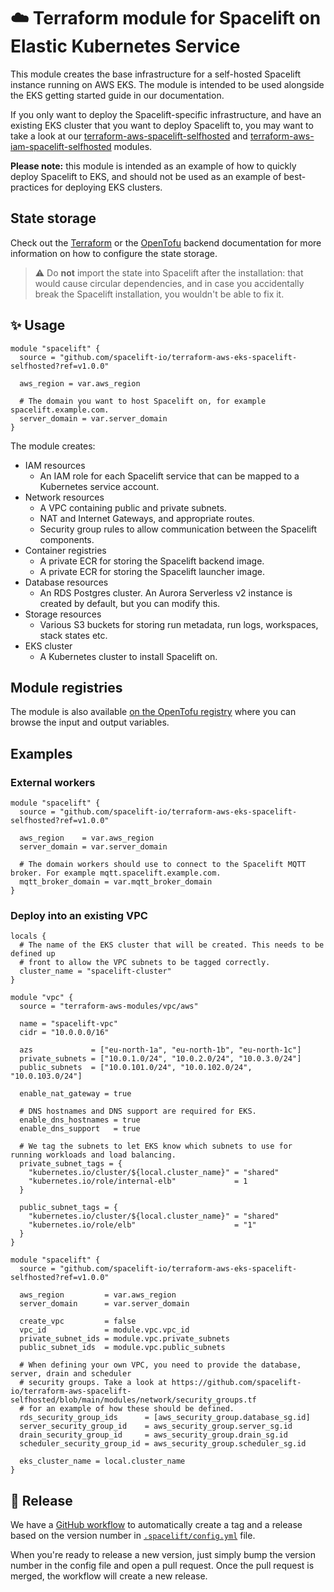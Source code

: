 # ☁️ Terraform module for Spacelift on Elastic Kubernetes Service

This module creates the base infrastructure for a self-hosted Spacelift instance running on AWS EKS. The module is intended to be used alongside the EKS getting started guide in our documentation.

If you only want to deploy the Spacelift-specific infrastructure, and have an existing EKS cluster that you want to deploy Spacelift to, you may want to take a look at our [terraform-aws-spacelift-selfhosted](https://github.com/spacelift-io/terraform-aws-spacelift-selfhosted) and [terraform-aws-iam-spacelift-selfhosted](https://github.com/spacelift-io/terraform-aws-iam-spacelift-selfhosted) modules.

**Please note:** this module is intended as an example of how to quickly deploy Spacelift to EKS, and should not be used as an example of best-practices for deploying EKS clusters.

## State storage

Check out the [Terraform](https://developer.hashicorp.com/terraform/language/backend) or the [OpenTofu](https://opentofu.org/docs/language/settings/backends/configuration/) backend documentation for more information on how to configure the state storage.

> ⚠️ Do **not** import the state into Spacelift after the installation: that would cause circular dependencies, and in case you accidentally break the Spacelift installation, you wouldn't be able to fix it.

## ✨ Usage

```hcl
module "spacelift" {
  source = "github.com/spacelift-io/terraform-aws-eks-spacelift-selfhosted?ref=v1.0.0"

  aws_region = var.aws_region

  # The domain you want to host Spacelift on, for example spacelift.example.com.
  server_domain = var.server_domain
}
```

The module creates:

- IAM resources
  - An IAM role for each Spacelift service that can be mapped to a Kubernetes service account.
- Network resources
  - A VPC containing public and private subnets.
  - NAT and Internet Gateways, and appropriate routes.
  - Security group rules to allow communication between the Spacelift components.
- Container registries
  - A private ECR for storing the Spacelift backend image.
  - A private ECR for storing the Spacelift launcher image.
- Database resources
  - An RDS Postgres cluster. An Aurora Serverless v2 instance is created by default, but you can modify this.
- Storage resources
  - Various S3 buckets for storing run metadata, run logs, workspaces, stack states etc.
- EKS cluster
  - A Kubernetes cluster to install Spacelift on.

## Module registries

The module is also available [on the OpenTofu registry](https://search.opentofu.org/module/spacelift-io/eks-spacelift-selfhosted/aws/latest) where you can browse the input and output variables.

## Examples

### External workers

```hcl
module "spacelift" {
  source = "github.com/spacelift-io/terraform-aws-eks-spacelift-selfhosted?ref=v1.0.0"

  aws_region    = var.aws_region
  server_domain = var.server_domain

  # The domain workers should use to connect to the Spacelift MQTT broker. For example mqtt.spacelift.example.com.
  mqtt_broker_domain = var.mqtt_broker_domain
}
```

### Deploy into an existing VPC

```hcl
locals {
  # The name of the EKS cluster that will be created. This needs to be defined up
  # front to allow the VPC subnets to be tagged correctly.
  cluster_name = "spacelift-cluster"
}

module "vpc" {
  source = "terraform-aws-modules/vpc/aws"

  name = "spacelift-vpc"
  cidr = "10.0.0.0/16"

  azs             = ["eu-north-1a", "eu-north-1b", "eu-north-1c"]
  private_subnets = ["10.0.1.0/24", "10.0.2.0/24", "10.0.3.0/24"]
  public_subnets  = ["10.0.101.0/24", "10.0.102.0/24", "10.0.103.0/24"]

  enable_nat_gateway = true

  # DNS hostnames and DNS support are required for EKS.
  enable_dns_hostnames = true
  enable_dns_support   = true

  # We tag the subnets to let EKS know which subnets to use for running workloads and load balancing.
  private_subnet_tags = {
    "kubernetes.io/cluster/${local.cluster_name}" = "shared"
    "kubernetes.io/role/internal-elb"             = 1
  }

  public_subnet_tags = {
    "kubernetes.io/cluster/${local.cluster_name}" = "shared"
    "kubernetes.io/role/elb"                      = "1"
  }
}

module "spacelift" {
  source = "github.com/spacelift-io/terraform-aws-eks-spacelift-selfhosted?ref=v1.0.0"

  aws_region         = var.aws_region
  server_domain      = var.server_domain

  create_vpc         = false
  vpc_id             = module.vpc.vpc_id
  private_subnet_ids = module.vpc.private_subnets
  public_subnet_ids  = module.vpc.public_subnets

  # When defining your own VPC, you need to provide the database, server, drain and scheduler
  # security groups. Take a look at https://github.com/spacelift-io/terraform-aws-spacelift-selfhosted/blob/main/modules/network/security_groups.tf
  # for an example of how these should be defined.
  rds_security_group_ids      = [aws_security_group.database_sg.id]
  server_security_group_id    = aws_security_group.server_sg.id
  drain_security_group_id     = aws_security_group.drain_sg.id
  scheduler_security_group_id = aws_security_group.scheduler_sg.id

  eks_cluster_name = local.cluster_name
}
```

## 🚀 Release

We have a [GitHub workflow](./.github/workflows/release.yaml) to automatically create a tag and a release based on the version number in [`.spacelift/config.yml`](./.spacelift/config.yml) file.

When you're ready to release a new version, just simply bump the version number in the config file and open a pull request. Once the pull request is merged, the workflow will create a new release.
